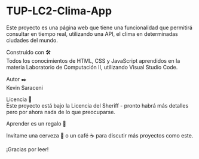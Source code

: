 # TUP-LC2-Clima-App

Este proyecto es una página web que tiene una funcionalidad que permitirá consultar en tiempo real, utilizando una API, el clima en determinadas ciudades del mundo.

Construido con 🛠️<br>
Todos los conocimientos de HTML, CSS y JavaScript aprendidos en la materia Laboratorio de Computación II, utilizando Visual Studio Code.

Autor ✒️<br>
Kevin Saraceni

Licencia 📄<br>
Este proyecto está bajo la Licencia del Sheriff - pronto habrá más detalles pero por ahora nada de lo que preocuparse.<br>

Aprender es un regalo 🎁<br>

Invitame una cerveza 🍺 o un café ☕ para discutir más proyectos como este.<br>

¡Gracias por leer!
